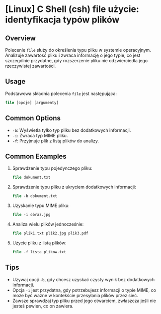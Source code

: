 # [Linux] C Shell (csh) file użycie: identyfikacja typów plików

## Overview
Polecenie `file` służy do określenia typu pliku w systemie operacyjnym. Analizuje zawartość pliku i zwraca informację o jego typie, co jest szczególnie przydatne, gdy rozszerzenie pliku nie odzwierciedla jego rzeczywistej zawartości.

## Usage
Podstawowa składnia polecenia `file` jest następująca:

```csh
file [opcje] [argumenty]
```

## Common Options
- `-b`: Wyświetla tylko typ pliku bez dodatkowych informacji.
- `-i`: Zwraca typ MIME pliku.
- `-f`: Przyjmuje plik z listą plików do analizy.

## Common Examples
1. Sprawdzenie typu pojedynczego pliku:
   ```csh
   file dokument.txt
   ```

2. Sprawdzenie typu pliku z ukryciem dodatkowych informacji:
   ```csh
   file -b dokument.txt
   ```

3. Uzyskanie typu MIME pliku:
   ```csh
   file -i obraz.jpg
   ```

4. Analiza wielu plików jednocześnie:
   ```csh
   file plik1.txt plik2.jpg plik3.pdf
   ```

5. Użycie pliku z listą plików:
   ```csh
   file -f lista_plikow.txt
   ```

## Tips
- Używaj opcji `-b`, gdy chcesz uzyskać czysty wynik bez dodatkowych informacji.
- Opcja `-i` jest przydatna, gdy potrzebujesz informacji o typie MIME, co może być ważne w kontekście przesyłania plików przez sieć.
- Zawsze sprawdzaj typ pliku przed jego otwarciem, zwłaszcza jeśli nie jesteś pewien, co on zawiera.